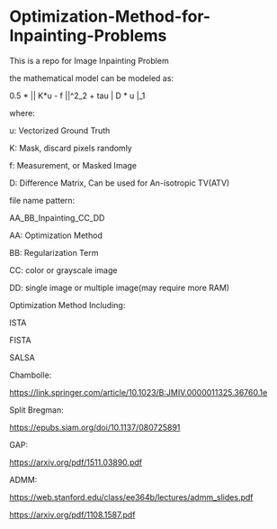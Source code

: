 # Optimization-Method-for-Inpainting-Problems
This is a repo for Image Inpainting Problem

the mathematical model can be modeled as:

0.5 * || K*u - f ||^2_2 + tau | D * u |_1

where:

u: Vectorized Ground Truth

K: Mask, discard pixels randomly

f: Measurement, or Masked Image

D: Difference Matrix, Can be used for An-isotropic TV(ATV)


file name pattern:

AA_BB_Inpainting_CC_DD

AA: Optimization Method

BB: Regularization Term

CC: color or grayscale image

DD: single image or multiple image(may require more RAM)

Optimization Method Including:

ISTA

FISTA

SALSA

Chambolle:

  https://link.springer.com/article/10.1023/B:JMIV.0000011325.36760.1e
  
Split Bregman:

  https://epubs.siam.org/doi/10.1137/080725891
  
GAP:

  https://arxiv.org/pdf/1511.03890.pdf  
  
ADMM:

  https://web.stanford.edu/class/ee364b/lectures/admm_slides.pdf
  
  https://arxiv.org/pdf/1108.1587.pdf
